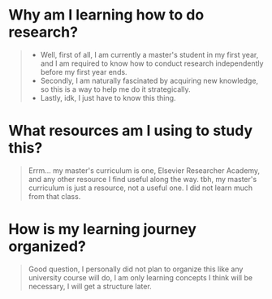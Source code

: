 # Why am I learning how to do research?
> - Well, first of all, I am currently a master's student in my first year, and I am required to know how to conduct research independently before my first year ends.
> - Secondly, I am naturally fascinated by acquiring new knowledge, so this is a way to help me do it strategically.
> - Lastly, idk, I just have to know this thing.

# What resources am I using to study this?
> Errm... my master's curriculum is one, Elsevier Researcher Academy, and any other resource I find useful along the way.
> tbh, my master's curriculum is just a resource, not a useful one. I did not learn much from that class.

# How is my learning journey organized?
> Good question, I personally did not plan to organize this like any university course will do, I am only learning concepts I think will be necessary, I will get a structure later.
